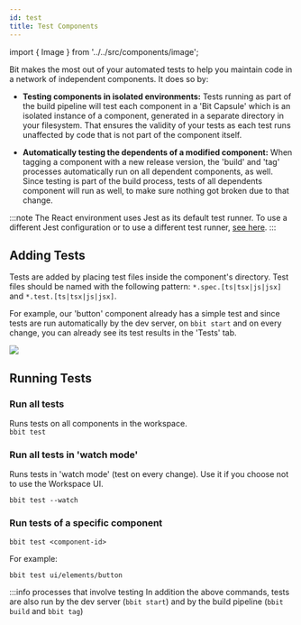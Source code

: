 ```yaml
---
id: test
title: Test Components
---
```


import { Image } from '../../src/components/image';

Bit makes the most out of your automated tests to help you maintain code in a network of independent components. It does so by:

- **Testing components in isolated environments:**
  Tests running as part of the build pipeline will test each component in a 'Bit Capsule' which is
  an isolated instance of a component, generated in a separate directory in your filesystem.
  That ensures the validity of your tests as each test runs unaffected by code that is not part of the component itself.

- **Automatically testing the dependents of a modified component:**
  When tagging a component with a new release version, the 'build' and 'tag' processes automatically run on all dependent components, as well.
  Since testing is part of the build process, tests of all dependents component will run as well, to make sure nothing got broken due to that change.

:::note
The React environment uses Jest as its default test runner. To use a different Jest configuration or to use a different test runner, [see here](/docs/react/overview).
:::

## Adding Tests

Tests are added by placing test files inside the component's directory. Test files should be named with the following pattern: `*.spec.[ts|tsx|js|jsx]` and `*.test.[ts|tsx|js|jsx]`.

For example, our 'button' component already has a simple test and since tests are run automatically by the dev server, on `bbit start` and
on every change, you can already see its test results in the 'Tests' tab.

<Image src="/img/ws_getting_started_test.png" />

## Running Tests

### Run all tests

Runs tests on all components in the workspace.  
`bbit test`

### Run all tests in 'watch mode'

Runs tests in 'watch mode' (test on every change). Use it if you choose not to use the Workspace UI.  
```shell
bbit test --watch
```

### Run tests of a specific component

```shell
bbit test <component-id>
```

For example:  
```shell
bbit test ui/elements/button
```

:::info processes that involve testing
In addition the above commands, tests are also run by the dev server (`bbit start`) and by the build pipeline (`bbit build` and `bbit tag`)
